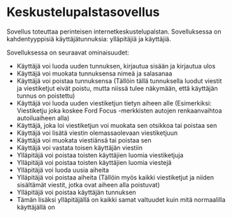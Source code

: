 # Keskustelupalstasovellus

Sovellus toteuttaa perinteisen internetkeskustelupalstan. Sovelluksessa on kahdentyyppisiä käyttäjätunnuksia:
ylläpitäjiä ja käyttäjiä.

Sovelluksessa on seuraavat ominaisuudet:

- Käyttäjä voi luoda uuden tunnuksen, kirjautua sisään ja kirjautua ulos
- Käyttäjä voi muokata tunnuksensa nimeä ja salasanaa
- Käyttäjä voi poistaa tunnuksensa (Tällöin tällä tunnuksella luodut viestit ja viestiketjut eivät poistu, mutta niissä
  tulee näkymään, että käyttäjän tunnus on poistettu)
- Käyttäjä voi luoda uuden viestiketjun tietyn aiheen alle (Esimerkiksi: Viestiketju joka koskee Ford Focus -merkkisten
  autojen renkaanvaihtoa autoiluaiheen alla)
- Käyttäjä, joka loi viestiketjun voi muokata sen otsikkoa tai poistaa sen
- Käyttäjä voi lisätä viestin olemassaolevaan viestiketjuun
- Käyttäjä voi muokata viestiänsä tai poistaa sen
- Käyttäjä voi vastata toisen käyttäjän viestiin
- Ylläpitäjä voi poistaa toisten käyttäjien luomia viestiketjuja
- Ylläpitäjä voi poistaa toisten käyttäjien luomia viestejä
- Ylläpitäjä voi luoda uusia aiheita
- Ylläpitäjä voi poistaa aiheita (Tällöin myös kaikki viestiketjut ja niiden sisältämät viestit, jotka ovat aiheen alla
  poistuvat)
- Ylläpitäjä voi poistaa käyttäjän tunnuksen
- Tämän lisäksi ylläpitäjällä on kaikki samat valtuudet kuin mitä normaalilla käyttäjällä on
